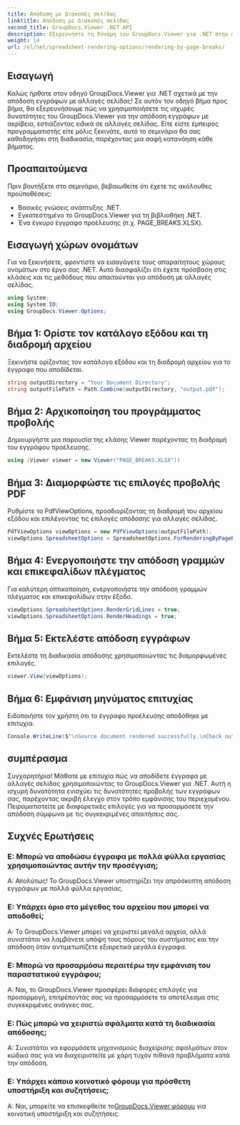 ```yaml
---
title: Απόδοση με Διακοπές σελίδας
linktitle: Απόδοση με Διακοπές σελίδας
second_title: GroupDocs.Viewer .NET API
description: Εξερευνήστε τη δύναμη του GroupDocs.Viewer για .NET στην απόδοση εγγράφων με ακρίβεια. Ακολουθήστε το βήμα-προς-βήμα σεμινάριο για απόδοση ανά αλλαγή σελίδας.
weight: 14
url: /el/net/spreadsheet-rendering-options/rendering-by-page-breaks/
---
```

## Εισαγωγή
Καλώς ήρθατε στον οδηγό GroupDocs.Viewer για .NET σχετικά με την απόδοση εγγράφων με αλλαγές σελίδας! Σε αυτόν τον οδηγό βήμα προς βήμα, θα εξερευνήσουμε πώς να χρησιμοποιήσετε τις ισχυρές δυνατότητες του GroupDocs.Viewer για την απόδοση εγγράφων με ακρίβεια, εστιάζοντας ειδικά σε αλλαγές σελίδας. Είτε είστε έμπειρος προγραμματιστής είτε μόλις ξεκινάτε, αυτό το σεμινάριο θα σας καθοδηγήσει στη διαδικασία, παρέχοντας μια σαφή κατανόηση κάθε βήματος.
## Προαπαιτούμενα
Πριν βουτήξετε στο σεμινάριο, βεβαιωθείτε ότι έχετε τις ακόλουθες προϋποθέσεις:
- Βασικές γνώσεις ανάπτυξης .NET.
- Εγκατεστημένο το GroupDocs.Viewer για τη βιβλιοθήκη .NET.
- Ένα έγκυρο έγγραφο προέλευσης (π.χ. PAGE_BREAKS.XLSX).
## Εισαγωγή χώρων ονομάτων
Για να ξεκινήσετε, φροντίστε να εισαγάγετε τους απαραίτητους χώρους ονομάτων στο έργο σας .NET. Αυτό διασφαλίζει ότι έχετε πρόσβαση στις κλάσεις και τις μεθόδους που απαιτούνται για απόδοση με αλλαγές σελίδας.
```csharp
using System;
using System.IO;
using GroupDocs.Viewer.Options;
```
## Βήμα 1: Ορίστε τον κατάλογο εξόδου και τη διαδρομή αρχείου
Ξεκινήστε ορίζοντας τον κατάλογο εξόδου και τη διαδρομή αρχείου για το έγγραφο που αποδίδεται.
```csharp
string outputDirectory = "Your Document Directory";
string outputFilePath = Path.Combine(outputDirectory, "output.pdf");
```
## Βήμα 2: Αρχικοποίηση του προγράμματος προβολής
Δημιουργήστε μια παρουσία της κλάσης Viewer παρέχοντας τη διαδρομή του εγγράφου προέλευσης.
```csharp
using (Viewer viewer = new Viewer("PAGE_BREAKS.XLSX"))
```
## Βήμα 3: Διαμορφώστε τις επιλογές προβολής PDF
Ρυθμίστε το PdfViewOptions, προσδιορίζοντας τη διαδρομή του αρχείου εξόδου και επιλέγοντας τις επιλογές απόδοσης για αλλαγές σελίδας.
```csharp
PdfViewOptions viewOptions = new PdfViewOptions(outputFilePath);
viewOptions.SpreadsheetOptions = SpreadsheetOptions.ForRenderingByPageBreaks();
```
## Βήμα 4: Ενεργοποιήστε την απόδοση γραμμών και επικεφαλίδων πλέγματος
Για καλύτερη οπτικοποίηση, ενεργοποιήστε την απόδοση γραμμών πλέγματος και επικεφαλίδων στην έξοδο.
```csharp
viewOptions.SpreadsheetOptions.RenderGridLines = true;
viewOptions.SpreadsheetOptions.RenderHeadings = true;
```
## Βήμα 5: Εκτελέστε απόδοση εγγράφων
Εκτελέστε τη διαδικασία απόδοσης χρησιμοποιώντας τις διαμορφωμένες επιλογές.
```csharp
viewer.View(viewOptions);
```
## Βήμα 6: Εμφάνιση μηνύματος επιτυχίας
Ειδοποιήστε τον χρήστη ότι το έγγραφο προέλευσης αποδόθηκε με επιτυχία.
```csharp
Console.WriteLine($"\nSource document rendered successfully.\nCheck output in {outputDirectory}.");
```
## συμπέρασμα
Συγχαρητήρια! Μάθατε με επιτυχία πώς να αποδίδετε έγγραφα με αλλαγές σελίδας χρησιμοποιώντας το GroupDocs.Viewer για .NET. Αυτή η ισχυρή δυνατότητα ενισχύει τις δυνατότητες προβολής των εγγράφων σας, παρέχοντας ακριβή έλεγχο στον τρόπο εμφάνισης του περιεχομένου. Πειραματιστείτε με διαφορετικές επιλογές για να προσαρμόσετε την απόδοση σύμφωνα με τις συγκεκριμένες απαιτήσεις σας.
## Συχνές Ερωτήσεις
### Ε: Μπορώ να αποδώσω έγγραφα με πολλά φύλλα εργασίας χρησιμοποιώντας αυτήν την προσέγγιση;
Α: Απολύτως! Το GroupDocs.Viewer υποστηρίζει την απρόσκοπτη απόδοση εγγράφων με πολλά φύλλα εργασίας.
### Ε: Υπάρχει όριο στο μέγεθος του αρχείου που μπορεί να αποδοθεί;
Α: Το GroupDocs.Viewer μπορεί να χειριστεί μεγάλα αρχεία, αλλά συνιστάται να λαμβάνετε υπόψη τους πόρους του συστήματος και την απόδοση όταν αντιμετωπίζετε εξαιρετικά μεγάλα έγγραφα.
### Ε: Μπορώ να προσαρμόσω περαιτέρω την εμφάνιση του παραστατικού εγγράφου;
Α: Ναι, το GroupDocs.Viewer προσφέρει διάφορες επιλογές για προσαρμογή, επιτρέποντάς σας να προσαρμόσετε το αποτέλεσμα στις συγκεκριμένες ανάγκες σας.
### Ε: Πώς μπορώ να χειριστώ σφάλματα κατά τη διαδικασία απόδοσης;
Α: Συνιστάται να εφαρμόσετε μηχανισμούς διαχείρισης σφαλμάτων στον κώδικά σας για να διαχειριστείτε με χάρη τυχόν πιθανά προβλήματα κατά την απόδοση.
### Ε: Υπάρχει κάποιο κοινοτικό φόρουμ για πρόσθετη υποστήριξη και συζητήσεις;
 Α: Ναι, μπορείτε να επισκεφθείτε το[GroupDocs.Viewer φόρουμ](https://forum.groupdocs.com/c/viewer/9) για κοινοτική υποστήριξη και συζητήσεις.